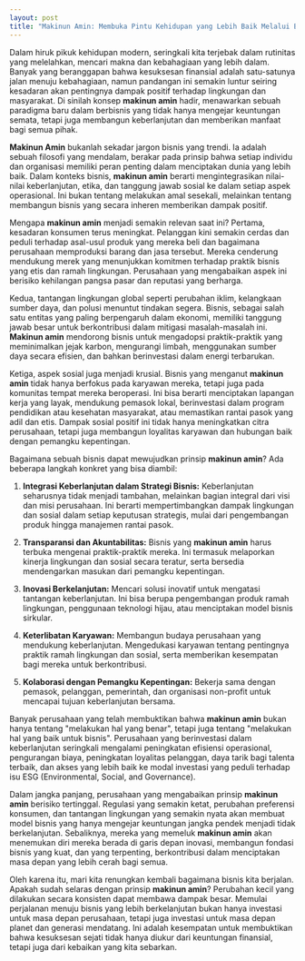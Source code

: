 ```yaml
---
layout: post
title: "Makinun Amin: Membuka Pintu Kehidupan yang Lebih Baik Melalui Bisnis Berkelanjutan"
---
```


Dalam hiruk pikuk kehidupan modern, seringkali kita terjebak dalam rutinitas yang melelahkan, mencari makna dan kebahagiaan yang lebih dalam. Banyak yang beranggapan bahwa kesuksesan finansial adalah satu-satunya jalan menuju kebahagiaan, namun pandangan ini semakin luntur seiring kesadaran akan pentingnya dampak positif terhadap lingkungan dan masyarakat. Di sinilah konsep **makinun amin** hadir, menawarkan sebuah paradigma baru dalam berbisnis yang tidak hanya mengejar keuntungan semata, tetapi juga membangun keberlanjutan dan memberikan manfaat bagi semua pihak.

**Makinun Amin** bukanlah sekadar jargon bisnis yang trendi. Ia adalah sebuah filosofi yang mendalam, berakar pada prinsip bahwa setiap individu dan organisasi memiliki peran penting dalam menciptakan dunia yang lebih baik. Dalam konteks bisnis, **makinun amin** berarti mengintegrasikan nilai-nilai keberlanjutan, etika, dan tanggung jawab sosial ke dalam setiap aspek operasional. Ini bukan tentang melakukan amal sesekali, melainkan tentang membangun bisnis yang secara inheren memberikan dampak positif.

Mengapa **makinun amin** menjadi semakin relevan saat ini? Pertama, kesadaran konsumen terus meningkat. Pelanggan kini semakin cerdas dan peduli terhadap asal-usul produk yang mereka beli dan bagaimana perusahaan memproduksi barang dan jasa tersebut. Mereka cenderung mendukung merek yang menunjukkan komitmen terhadap praktik bisnis yang etis dan ramah lingkungan. Perusahaan yang mengabaikan aspek ini berisiko kehilangan pangsa pasar dan reputasi yang berharga.

Kedua, tantangan lingkungan global seperti perubahan iklim, kelangkaan sumber daya, dan polusi menuntut tindakan segera. Bisnis, sebagai salah satu entitas yang paling berpengaruh dalam ekonomi, memiliki tanggung jawab besar untuk berkontribusi dalam mitigasi masalah-masalah ini. **Makinun amin** mendorong bisnis untuk mengadopsi praktik-praktik yang meminimalkan jejak karbon, mengurangi limbah, menggunakan sumber daya secara efisien, dan bahkan berinvestasi dalam energi terbarukan.

Ketiga, aspek sosial juga menjadi krusial. Bisnis yang menganut **makinun amin** tidak hanya berfokus pada karyawan mereka, tetapi juga pada komunitas tempat mereka beroperasi. Ini bisa berarti menciptakan lapangan kerja yang layak, mendukung pemasok lokal, berinvestasi dalam program pendidikan atau kesehatan masyarakat, atau memastikan rantai pasok yang adil dan etis. Dampak sosial positif ini tidak hanya meningkatkan citra perusahaan, tetapi juga membangun loyalitas karyawan dan hubungan baik dengan pemangku kepentingan.

Bagaimana sebuah bisnis dapat mewujudkan prinsip **makinun amin**? Ada beberapa langkah konkret yang bisa diambil:

1.  **Integrasi Keberlanjutan dalam Strategi Bisnis:** Keberlanjutan seharusnya tidak menjadi tambahan, melainkan bagian integral dari visi dan misi perusahaan. Ini berarti mempertimbangkan dampak lingkungan dan sosial dalam setiap keputusan strategis, mulai dari pengembangan produk hingga manajemen rantai pasok.

2.  **Transparansi dan Akuntabilitas:** Bisnis yang **makinun amin** harus terbuka mengenai praktik-praktik mereka. Ini termasuk melaporkan kinerja lingkungan dan sosial secara teratur, serta bersedia mendengarkan masukan dari pemangku kepentingan.

3.  **Inovasi Berkelanjutan:** Mencari solusi inovatif untuk mengatasi tantangan keberlanjutan. Ini bisa berupa pengembangan produk ramah lingkungan, penggunaan teknologi hijau, atau menciptakan model bisnis sirkular.

4.  **Keterlibatan Karyawan:** Membangun budaya perusahaan yang mendukung keberlanjutan. Mengedukasi karyawan tentang pentingnya praktik ramah lingkungan dan sosial, serta memberikan kesempatan bagi mereka untuk berkontribusi.

5.  **Kolaborasi dengan Pemangku Kepentingan:** Bekerja sama dengan pemasok, pelanggan, pemerintah, dan organisasi non-profit untuk mencapai tujuan keberlanjutan bersama.

Banyak perusahaan yang telah membuktikan bahwa **makinun amin** bukan hanya tentang "melakukan hal yang benar", tetapi juga tentang "melakukan hal yang baik untuk bisnis". Perusahaan yang berinvestasi dalam keberlanjutan seringkali mengalami peningkatan efisiensi operasional, pengurangan biaya, peningkatan loyalitas pelanggan, daya tarik bagi talenta terbaik, dan akses yang lebih baik ke modal investasi yang peduli terhadap isu ESG (Environmental, Social, and Governance).

Dalam jangka panjang, perusahaan yang mengabaikan prinsip **makinun amin** berisiko tertinggal. Regulasi yang semakin ketat, perubahan preferensi konsumen, dan tantangan lingkungan yang semakin nyata akan membuat model bisnis yang hanya mengejar keuntungan jangka pendek menjadi tidak berkelanjutan. Sebaliknya, mereka yang memeluk **makinun amin** akan menemukan diri mereka berada di garis depan inovasi, membangun fondasi bisnis yang kuat, dan yang terpenting, berkontribusi dalam menciptakan masa depan yang lebih cerah bagi semua.

Oleh karena itu, mari kita renungkan kembali bagaimana bisnis kita berjalan. Apakah sudah selaras dengan prinsip **makinun amin**? Perubahan kecil yang dilakukan secara konsisten dapat membawa dampak besar. Memulai perjalanan menuju bisnis yang lebih berkelanjutan bukan hanya investasi untuk masa depan perusahaan, tetapi juga investasi untuk masa depan planet dan generasi mendatang. Ini adalah kesempatan untuk membuktikan bahwa kesuksesan sejati tidak hanya diukur dari keuntungan finansial, tetapi juga dari kebaikan yang kita sebarkan.

